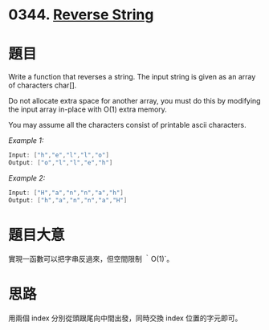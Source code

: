 # 0344. [Reverse String](https://leetcode.com/problems/reverse-string/)

# 題目
Write a function that reverses a string. The input string is given as an array of characters char[].

Do not allocate extra space for another array, you must do this by modifying the input array in-place with O(1) extra memory.

You may assume all the characters consist of printable ascii characters.

*Example 1:*

```c
Input: ["h","e","l","l","o"]
Output: ["o","l","l","e","h"]
```

*Example 2:*

```c
Input: ["H","a","n","n","a","h"]
Output: ["h","a","n","n","a","H"]
```

# 題目大意

實現一函數可以把字串反過來，但空間限制 ｀O(1)`。

# 思路

用兩個 index 分別從頭跟尾向中間出發，同時交換 index 位置的字元即可。